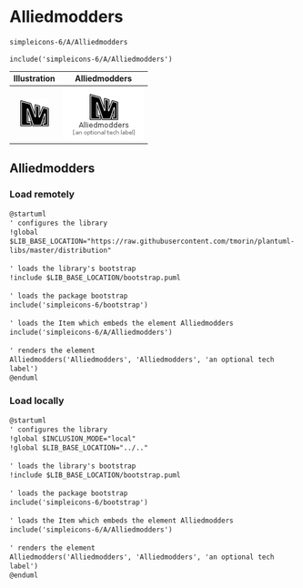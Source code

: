 # Alliedmodders


```text
simpleicons-6/A/Alliedmodders
```

```text
include('simpleicons-6/A/Alliedmodders')
```



| Illustration | Alliedmodders |
| :---: | :---: |
| ![illustration for Illustration](../../simpleicons-6/A/Alliedmodders.png) | ![illustration for Alliedmodders](../../simpleicons-6/A/Alliedmodders.Local.png) |




## Alliedmodders

### Load remotely
```plantuml
@startuml
' configures the library
!global $LIB_BASE_LOCATION="https://raw.githubusercontent.com/tmorin/plantuml-libs/master/distribution"

' loads the library's bootstrap
!include $LIB_BASE_LOCATION/bootstrap.puml

' loads the package bootstrap
include('simpleicons-6/bootstrap')

' loads the Item which embeds the element Alliedmodders
include('simpleicons-6/A/Alliedmodders')

' renders the element
Alliedmodders('Alliedmodders', 'Alliedmodders', 'an optional tech label')
@enduml
```

### Load locally
```plantuml
@startuml
' configures the library
!global $INCLUSION_MODE="local"
!global $LIB_BASE_LOCATION="../.."

' loads the library's bootstrap
!include $LIB_BASE_LOCATION/bootstrap.puml

' loads the package bootstrap
include('simpleicons-6/bootstrap')

' loads the Item which embeds the element Alliedmodders
include('simpleicons-6/A/Alliedmodders')

' renders the element
Alliedmodders('Alliedmodders', 'Alliedmodders', 'an optional tech label')
@enduml
```

